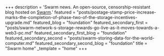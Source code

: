 +++
description = 'Swarm news. An open-source, censorship-resistant blog hosted on [Swarm](https://www.ethswarm.org/ "Swarm").'
featured = "posts/postage-stamp-price-increase-marks-the-completion-of-phase-two-of-the-storage-incentives-upgrade.md"
featured_blog = "foundation"
featured_secondary_first = "posts/swarm-network-s-storage-rewards-go-live-as-it-moves-towards-a-web3-pc.md"
featured_secondary_first_blog = "foundation"
featured_secondary_second = "posts/swarm-storing-data-for-the-world-computer.md"
featured_secondary_second_blog = "foundation"
title = "Swarm home"
_template = "home"
+++

